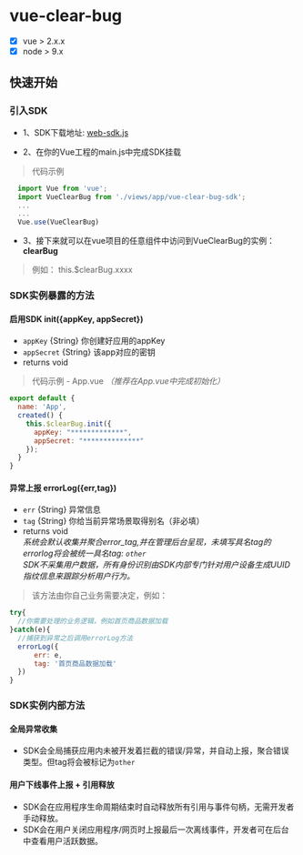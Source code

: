 

# vue-clear-bug
- [x] vue > 2.x.x
- [x] node > 9.x
## 快速开始

### 引入SDK
- 1、SDK下载地址: [web-sdk.js](https://log.haitunshenghuo.com/vue-clear-bug.min.js.zip)

- 2、在你的Vue工程的main.js中完成SDK挂载
>代码示例
```JavaScript
  import Vue from 'vue';
  import VueClearBug from './views/app/vue-clear-bug-sdk';
  ...
  ...
  Vue.use(VueClearBug)
```

- 3、接下来就可以在vue项目的任意组件中访问到VueClearBug的实例： **clearBug**

>例如： this.$clearBug.xxxx

### SDK实例暴露的方法

#### 启用SDK init({appKey, appSecret})
- `appKey` {String} 你创建好应用的appKey
- `appSecret` {String} 该app对应的密钥
- returns void
> 代码示例 - App.vue *（推荐在App.vue中完成初始化）*
```JavaScript
export default {
  name: 'App',
  created() {
    this.$clearBug.init({
      appKey: "*************",
      appSecret: "**************"
    });
  }
}
```

#### 异常上报 errorLog({err,tag})
- `err` {String} 异常信息
- `tag` {String} 你给当前异常场景取得别名（非必填）
- returns void <br/>
*系统会默认收集并聚合error_tag,并在管理后台呈现，未填写具名tag的errorlog将会被统一具名tag: `other`*<br/>
*SDK不采集用户数据，所有身份识别由SDK内部专门针对用户设备生成UUID指纹信息来跟踪分析用户行为。*<br/>
> 该方法由你自己业务需要决定，例如：

```JavaScript
try{
  //你需要处理的业务逻辑，例如首页商品数据加载
}catch(e){
  //捕获到异常之后调用errorLog方法
  errorLog({
      err: e,
      tag: '首页商品数据加载'
  })
}
```

### SDK实例内部方法

#### 全局异常收集
- SDK会全局捕获应用内未被开发着拦截的错误/异常，并自动上报，聚合错误类型。但tag将会被标记为`other`

#### 用户下线事件上报 + 引用释放
- SDK会在应用程序生命周期结束时自动释放所有引用与事件句柄，无需开发者手动释放。
- SDK会在用户关闭应用程序/网页时上报最后一次离线事件，开发者可在后台中查看用户活跃数据。